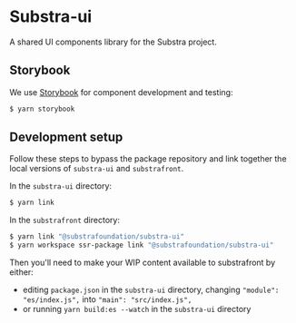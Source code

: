 # Substra-ui

A shared UI components library for the Substra project.

## Storybook

We use [Storybook](https://storybook.js.org/) for component development and testing: 

```sh
$ yarn storybook
```

## Development setup

Follow these steps to bypass the package repository and link together the local versions of `substra-ui` and `substrafront`.

In the `substra-ui` directory: 

```sh
$ yarn link
```

In the `substrafront` directory:

```sh
$ yarn link "@substrafoundation/substra-ui"
$ yarn workspace ssr-package link "@substrafoundation/substra-ui"  
```

Then you'll need to make your WIP content available to substrafront by either:
* editing `package.json` in the `substra-ui` directory, changing `"module": "es/index.js",` into `"main": "src/index.js",`
* or running `yarn build:es --watch` in the `substra-ui` directory 
